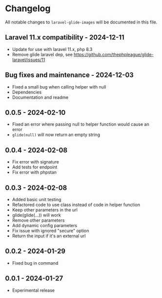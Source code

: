 # Changelog

All notable changes to `laravel-glide-images` will be documented in this file.

## Laravel 11.x compatibility   - 2024-12-11

- Update for use with laravel 11.x, php 8.3
- Remove glide laravel dep, see https://github.com/thephpleague/glide-laravel/issues/11

## Bug fixes and maintenance - 2024-12-03

- Fixed a small bug when calling helper with null
- Dependencies
- Documentation and readme

## 0.0.5 - 2024-02-10

- Fixed an error where passing null to helper function would cause an error
- `glide(null)` will now return an empty string

## 0.0.4 - 2024-02-08

- Fix error with signature
- Add tests for endpoint
- Fix error with phpstan

## 0.0.3 - 2024-02-08

- Added basic unit testing
- Refactored code to use class instead of code in helper function
- Keep other parameters in the url
- glide(glide(...)) will work
- Remove other parameters
- Add dynamic config parameters
- Fix issue with ignored "secure" option
- Return the input if it's an external url

## 0.0.2 - 2024-01-29

- Fixed bug in command

## 0.0.1 - 2024-01-27

- Experimental release
